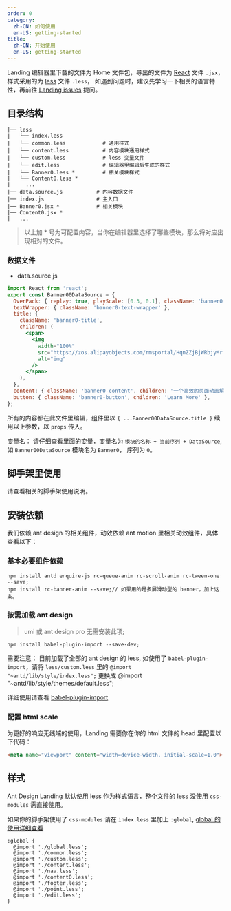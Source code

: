 ```yaml
---
order: 0
category:
  zh-CN: 如何使用
  en-US: getting-started
title: 
  zh-CN: 开始使用
  en-US: getting-started
---
```


Landing 编辑器里下载的文件为 Home 文件包，导出的文件为 [React](https://reactjs.org/) 文件 `.jsx`， 样式采用的为 [less](http://lesscss.org/) 文件 `.less`， 如遇到问题时，建议先学习一下相关的语言特性，再前往 [Landing issues](https://github.com/ant-design/landing/issues) 提问。

## 目录结构

```
|── less
|   └── index.less              
|   └── common.less            # 通用样式
|   └── content.less           # 内容模块通用样式
|   └── custom.less            # less 变量文件
|   └── edit.less              # 编辑器里编辑后生成的样式
|   └── Banner0.less *         # 相关模块样式
|   └── Content0.less *
|     ...
|── data.source.js           # 内容数据文件
|── index.js                 # 主入口
|── Banner0.jsx *            # 相关模块
|── Content0.jsx *
|   ...
```

> 以上加 * 号为可配置内容，当你在编辑器里选择了哪些模块，那么将对应出现相对的文件。

### 数据文件

- data.source.js
```jsx
import React from 'react';
export const Banner00DataSource = {
  OverPack: { replay: true, playScale: [0.3, 0.1], className: 'banner0' },
  textWrapper: { className: 'banner0-text-wrapper' },
  title: {
    className: 'banner0-title',
    children: (
      <span>
        <img
          width="100%"
          src="https://zos.alipayobjects.com/rmsportal/HqnZZjBjWRbjyMr.png"
          alt="img"
        />
      </span>
    ),
  },
  content: { className: 'banner0-content', children: '一个高效的页面动画解决方案' },
  button: { className: 'banner0-button', children: 'Learn More' },
};
```

所有的内容都在此文件里编辑，组件里以 `{ ...Banner00DataSource.title }` 续用以上参数，以 `props` 传入。

变量名： 请仔细查看里面的变量，变量名为 `模块的名称 + 当前序列 + DataSource`, 如 `Banner00DataSource` 模块名为 `Banner0`， 序列为 `0`。

## 脚手架里使用

请查看相关的脚手架使用说明。

## 安装依赖

我们依赖 ant design 的相关组件，动效依赖 ant motion 里相关动效组件，具体查看以下：

### 基本必要组件依赖

```
npm install antd enquire-js rc-queue-anim rc-scroll-anim rc-tween-one --save;
npm install rc-banner-anim --save;// 如果用的是多屏滑动型的 banner，加上这条。
```

### 按需加载 ant design

> umi 或 ant design pro 无需安装此项;

```
npm install babel-plugin-import --save-dev;
```

需要注意： 目前加载了全部的 ant design 的 less, 如使用了 `babel-plugin-import`，请将 `less/custom.less` 里的 `@import "~antd/lib/style/index.less";` 更换成 @import "~antd/lib/style/themes/default.less";

详细使用请查看 [babel-plugin-import](https://github.com/ant-design/babel-plugin-import)

### 配置 html scale

为更好的响应无线端的使用，Landing 需要你在你的 html 文件的 head 里配置以下代码：
```html
<meta name="viewport" content="width=device-width, initial-scale=1.0">
```

## 样式

Ant Design Landing 默认使用 less 作为样式语言，整个文件的 less 没使用 `css-modules` 需直接使用。

如果你的脚手架使用了 `css-modules` 请在 `index.less` 里加上 `:global`, [global 的使用详细查看](https://github.com/css-modules/css-modules#usage-with-preprocessors)

```less
:global {
  @import './global.less';
  @import './common.less';
  @import './custom.less';
  @import './content.less';
  @import './nav.less';
  @import './content0.less';
  @import './footer.less';
  @import './point.less';
  @import './edit.less';
}
```

